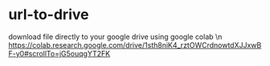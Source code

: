 # url-to-drive
download file directly to your google drive using google colab \n
https://colab.research.google.com/drive/1sth8niK4_rztOWCrdnowtdXJJxwBF-y0#scrollTo=jG5ouqgYT2FK

